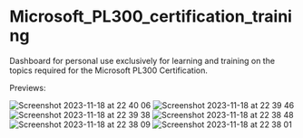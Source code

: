 # Microsoft_PL300_certification_training

Dashboard for personal use exclusively for learning and training on the topics required for the Microsoft PL300 Certification.

Previews:

![Screenshot 2023-11-18 at 22 40 06](https://github.com/ferrigo/Microsoft_PL300_certification_training/assets/90803914/d23c74b1-1f55-4072-986e-6f3eb2409b7c)
![Screenshot 2023-11-18 at 22 39 46](https://github.com/ferrigo/Microsoft_PL300_certification_training/assets/90803914/ffe1700c-7b68-4caa-ae21-adea0f97824a)
![Screenshot 2023-11-18 at 22 39 38](https://github.com/ferrigo/Microsoft_PL300_certification_training/assets/90803914/acfa243f-2c68-4e57-b120-186ec917fed8)
![Screenshot 2023-11-18 at 22 38 48](https://github.com/ferrigo/Microsoft_PL300_certification_training/assets/90803914/e9564013-74e5-492a-874b-c127d720f6c3)
![Screenshot 2023-11-18 at 22 38 09](https://github.com/ferrigo/Microsoft_PL300_certification_training/assets/90803914/7a86fff5-350b-47e8-9693-ab7fdc29e251)
![Screenshot 2023-11-18 at 22 38 01](https://github.com/ferrigo/Microsoft_PL300_certification_training/assets/90803914/b5b45a54-fd66-4362-81e4-8f570efed092)
